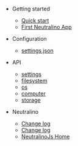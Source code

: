 * Getting started
  * [Quick start](gettingstarted/quickstart.md)
  * [First Neutralino App](gettingstarted/firstapp.md)
 
* Configuration
  * [settings.json](configuration/settings.json.md)

* API
  * [settings](api/settings.md)
  * [filesystem](api/filesystem.md)  
  * [os](api/os.md)  
  * [computer](api/computer.md)  
  * [storage](api/storage.md)

* Neutralino
  * [Change log](other/changelog.md)
  * [Change log](other/commiters.md)
  * [NeutralinoJs Home](https://neutralinojs.github.io)
